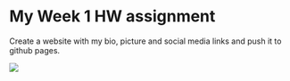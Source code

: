 # My Week 1 HW assignment

Create a website with my bio, picture and social media links and push it to github pages.

![](https://photos-1.dropbox.com/t/2/AAD58pc7nG1dsiehsDNL6-I8E3xxP8vmvpf6oE2KPu0Z1A/12/378155293/png/32x32/1/1439708400/0/2/Screen%20Shot%202015-08-15%20at%209.57.20%20PM.png/CJ3iqLQBIAEgAiADIAQgBSAGIAcoAg/QYWxC0DoS86pcVKuU-qkO6LCFLi1R3kB3wo2LR-exUM?size=1024x768&size_mode=2)
